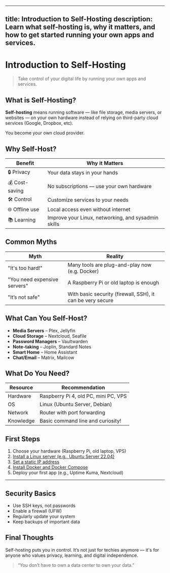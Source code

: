 
---
title: Introduction to Self-Hosting
description: Learn what self-hosting is, why it matters, and how to get started running your own apps and services.
---

# Introduction to Self-Hosting

> Take control of your digital life by running your own apps and services.


## What is Self-Hosting?

**Self-hosting** means running software — like file storage, media servers, or websites — on your own hardware instead of relying on third-party cloud services (Google, Dropbox, etc).

You become your own cloud provider.

## Why Self-Host?

| Benefit         | Why it Matters                                      |
|----------------|------------------------------------------------------|
| 🔒 Privacy      | Your data stays in your hands                        |
| 💰 Cost-saving  | No subscriptions — use your own hardware             |
| 🛠 Control       | Customize services to your needs                     |
| 🌐 Offline use   | Local access even without internet                   |
| 📚 Learning      | Improve your Linux, networking, and sysadmin skills |


## Common Myths

| Myth | Reality |
|------|---------|
| "It's too hard!" | Many tools are plug-and-play now (e.g. Docker) |
| "You need expensive servers" | A Raspberry Pi or old laptop is enough |
| "It’s not safe" | With basic security (firewall, SSH), it can be very secure |


## What Can You Self-Host?

- **Media Servers** – Plex, Jellyfin
- **Cloud Storage** – Nextcloud, Seafile
- **Password Managers** – Vaultwarden
- **Note-taking** – Joplin, Standard Notes
- **Smart Home** – Home Assistant
- **Chat/Email** – Matrix, Mailcow


## What Do You Need?

| Resource   | Recommendation             |
|------------|----------------------------|
| Hardware   | Raspberry Pi 4, old PC, mini PC, VPS |
| OS         | Linux (Ubuntu Server, Debian) |
| Network    | Router with port forwarding |
| Knowledge  | Basic command line and curiosity! |


## First Steps

1. Choose your hardware (Raspberry Pi, old laptop, VPS)
2. [Install a Linux server (e.g., Ubuntu Server 22.04)](../linux-basics/introduction.md)
3. [Set a static IP address](./static-ip-guide.md)
4. [Install Docker and Docker Compose](./docker-beginners.md)
5. Deploy your first app (e.g., Uptime Kuma, Nextcloud)

---

## Security Basics

- Use SSH keys, not passwords
- Enable a firewall (UFW)
- Regularly update your system
- Keep backups of important data

## Final Thoughts

Self-hosting puts you in control. It’s not just for techies anymore — it's for anyone who values privacy, learning, and digital independence.

> “You don’t have to own a data center to own your data.”